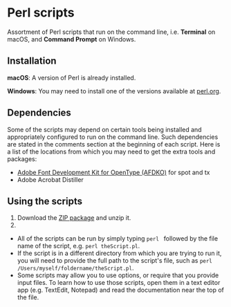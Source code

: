 Perl scripts
=========================
Assortment of Perl scripts that run on the command line, i.e. **Terminal** on macOS, and **Command Prompt** on Windows.

Installation
-----
**macOS**: A version of Perl is already installed.

**Windows**: You may need to install one of the versions available at [perl.org](http://www.perl.org/get.html).

Dependencies
-----
Some of the scripts may depend on certain tools being installed and appropriately configured to run on the command line. Such dependencies are stated in the comments section at the beginning of each script.
Here is a list of the locations from which you may need to get the extra tools and packages:

* [Adobe Font Development Kit for OpenType (AFDKO)](http://www.adobe.com/devnet/opentype/afdko.html) for spot and tx
* Adobe Acrobat Distiller

Using the scripts
-----
1. Download the [ZIP package](https://github.com/adobe-type-tools/perl-scripts/archive/master.zip) and unzip it.
2. 
 * All of the scripts can be run by simply typing `perl ` followed by the file name of the script, e.g. `perl theScript.pl`.
 * If the script is in a different directory from which you are trying to run it, you will need to provide the full path to the script's file, such as `perl /Users/myself/foldername/theScript.pl`.
 * Some scripts may allow you to use options, or require that you provide input files. To learn how to use those scripts, open them in a text editor app (e.g. TextEdit, Notepad) and read the documentation near the top of the file.
